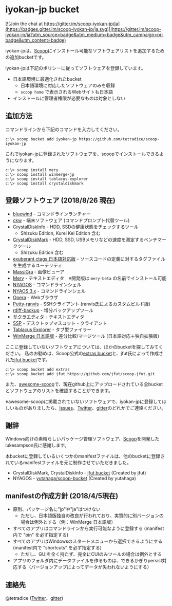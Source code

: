 iyokan-jp bucket
================
[![Join the chat at https://gitter.im/scoop-iyokan-jp/ja](https://badges.gitter.im/scoop-iyokan-jp/ja.svg)](https://gitter.im/scoop-iyokan-jp/ja?utm_source=badge&utm_medium=badge&utm_campaign=pr-badge&utm_content=badge)

iyokan-jpは、[Scoop][]にインストール可能なソフトウェアリストを追加するための追加bucketです。

iyokan-jpは下記のポリシーに従ってソフトウェアを登録しています。

* 日本語環境に最適化されたbucket
    * 日本語環境に対応したソフトウェアのみを収録
    * <code>scoop home</code> で表示されるWebサイトも日本語
* インストールに管理者権限が必要なものは対象としない


追加方法
-------
コマンドラインから下記のコマンドを入力してください。

    c:\> scoop bucket add iyokan-jp https://github.com/tetradice/scoop-iyokan-jp

これでiyokan-jpに登録されたソフトウェアを、scoopでインストールできるようになります。

    c:\> scoop install mery
    c:\> scoop install winmerge-jp
    c:\> scoop install tablacus-explorer
    c:\> scoop install crystaldiskmark


登録ソフトウェア (2018/8/26 現在)
------------------------------
* [bluewind](http://www.web-ghost.net/bluewind/) - コマンドラインランチャー
* [ckw](http://ckw-mod.github.io/) - 端末ソフトウェア (コマンドプロンプト代替ツール)
* [CrystalDiskInfo](https://crystalmark.info/ja/software/crystaldiskinfo/) - HDD, SSDの健康状態をチェックするツール
    * Shizuku Edition, Kurei Kei Edition 含む
* [CrystalDiskMark](https://crystalmark.info/ja/software/crystaldiskmark/) - HDD, SSD, USBメモリなどの速度を測定するベンチマークツール
    * Shizuku Edition 含む
* [exuberant ctags 日本語対応版](https://hp.vector.co.jp/authors/VA025040/ctags/) - ソースコードの定義に対するタグファイルを生成するユーテリティ
* [MassiGra](http://www.massigra.net/) - 画像ビューア
* [Mery](https://www.haijin-boys.com/wiki/) - テキストエディタ　※開発版は `mery-beta` の名前でインストール可能
* [NYAGOS](https://github.com/zetamatta/nyagos/blob/master/readme_ja.md) - コマンドラインシェル
* [NYAOS 3.x](http://www.nyaos.org/index.cgi?p=NYAOS+3000) - コマンドラインシェル
* [Opera](https://www.opera.com/) - Webブラウザ
* [Putty-ranvis](http://www.ranvis.com/putty) - SSHクライアント (ranvis氏によるカスタムビルド版)
* [rdiff-backup](http://rdiff-backup.nongnu.org/) - 増分バックアップツール
* [サクラエディタ](https://sakura-editor.github.io/) - テキストエディタ
* [SSP](http://ssp.shillest.net/) - デスクトップマスコット・クライアント
* [Tablacus Explorer](https://tablacus.github.io/explorer.html) - タブ型ファイラー
* [WinMerge 日本語版](http://www.geocities.co.jp/SiliconValley-SanJose/8165/winmerge.html)  - 差分比較/マージツール (日本語対応＋独自拡張版)

ここに登録していないソフトウェアについては、ほかのbucketを探してみてください。
私のお勧めは、Scoop公式の[extras bucket](https://github.com/lukesampson/scoop-extras)と、jfut氏によって作成された[jfut bucket][]です。

    c:\> scoop bucket add extras
    c:\> scoop bucket add jfut https://github.com/jfut/scoop-jfut.git

また、[awesome-scoop][]で、現在github上にアップロードされている全bucketとソフトウェアのリストを確認することができます。

※awesome-scoopに掲載されていないソフトウェアで、iyokan-jpに登録してほしいものがありましたら、[Issues](https://github.com/tetradice/scoop-iyokan-jp/issues)、[Twitter](https://twitter.com/tetradice)、[gitter](https://gitter.im/scoop-iyokan-jp/ja)のどれかでご連絡ください。



謝辞
----

Windows向けの素晴らしいパッケージ管理ソフトウェア、[Scoop][]を開発したlukesampson氏に感謝します。

本bucketに登録しているいくつかのmanifestファイルは、他のbucketに登録されているmanifestファイルを元に制作させていただきました。

* CrystalDiskMark, CrystalDiskInfo - [jfut bucket][] (Created by jfut)
* NYAGOS - [yutahaga/scoop-bucket](https://github.com/yutahaga/scoop-bucket/) (Created by yutahaga)



manifestの作成方針 (2018/4/5現在)
-----------------
* 原則、パッケージ名に"jp"や"ja"はつけない
    * ただし、日本語版独自の改良が行われており、実質的に別バージョンの場合は例外とする（例：WinMerge 日本語版）
* すべてのアプリはコマンドラインから実行可能なように登録する (manifest内で "bin" を必ず指定する)
* すべてのアプリはWindowsのスタートメニューから選択できるようにする (manifest内で "shortcuts" を必ず指定する) 
    * ただし、GUIを全く持たず、完全にCUIのみツールの場合は例外とする
* アプリのフォルダ内にデータファイルを作るものは、できるかぎりpersist対応する（バージョンアップによってデータが失われないようにする）



連絡先
------
@tetradice ([Twitter](https://twitter.com/tetradice)、[gitter](https://gitter.im/scoop-iyokan-jp/ja))

[Scoop]: http://scoop.sh/
[awesome-scoop]: https://github.com/tapanchandra/awesome-scoop
[jfut bucket]: https://github.com/jfut/scoop-jfut
